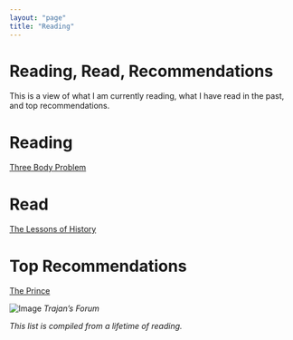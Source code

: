 ```yaml
---
layout: "page"
title: "Reading"
---
```


# Reading, Read, Recommendations

This is a view of what I am currently reading, what I have read in the past, and top recommendations. 

# Reading

[Three Body Problem](https://amzn.to/2Y9ws5A) 


# Read

[The Lessons of History](https://amzn.to/2H9j8bu) 

# Top Recommendations

[The Prince](https://amzn.to/2Y9ws5A) 



![Image](https://gallery.mailchimp.com/96050d6198733cfea0f26d4cd/images/60ff21be-ce05-4d5d-83c8-6d8f15ffcdea.jpg)
*Trajan’s Forum*

*This list is compiled from a lifetime of reading.*
